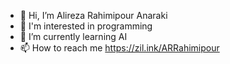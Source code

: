 - 👋 Hi, I’m Alireza Rahimipour Anaraki
- 👀 I'm interested in programming
- 🌱 I’m currently learning AI
- 📫 How to reach me https://zil.ink/ARRahimipour
